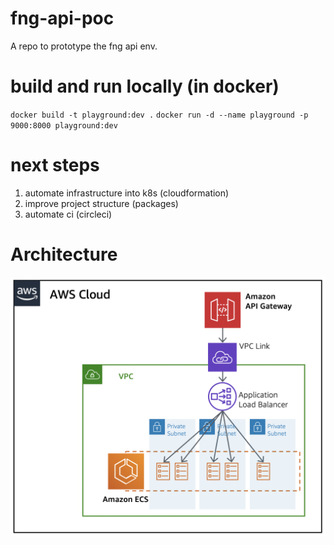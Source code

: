# fng-api-poc

A repo to prototype the fng api env.

# build and run locally (in docker)

`docker build -t playground:dev .`
`docker run -d --name playground -p 9000:8000 playground:dev`

# next steps
1. automate infrastructure into k8s (cloudformation)
2. improve project structure (packages)
3. automate ci (circleci)

# Architecture
![Plumber on ECS Architecture](./docs/architecture.png)